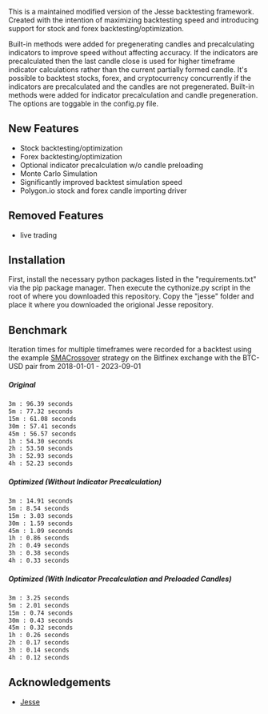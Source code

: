 This is a maintained modified version of the Jesse backtesting framework. Created with the intention of maximizing backtesting speed and introducing support for stock and forex backtesting/optimization.

 Built-in methods were added for pregenerating candles and precalculating indicators to improve speed without affecting accuracy. If the indicators are precalculated then the last candle close is used for higher timeframe indicator calculations rather than the current partially formed candle. It's possible to backtest stocks, forex, and cryptocurrency concurrently if the indicators are precalculated and the candles are not pregenerated. Built-in methods were added for indicator precalculation and candle pregeneration. The options are toggable in the config.py file. 

## New Features

* Stock backtesting/optimization 
* Forex backtesting/optimization
* Optional indicator precalculation w/o candle preloading
* Monte Carlo Simulation
* Significantly improved backtest simulation speed
* Polygon.io stock and forex candle importing driver

## Removed Features

* live trading

## Installation 

First, install the necessary python packages listed in the "requirements.txt" via the pip package manager. Then execute the cythonize.py script in the root of where you downloaded this repository. Copy the "jesse" folder and place it where you downloaded the origional Jesse repository. 


## Benchmark

Iteration times for multiple timeframes were recorded for a backtest using the example [SMACrossover](https://github.com/jesse-ai/example-strategies/blob/master/SMACrossover/__init__.py) strategy on the Bitfinex exchange with the BTC-USD pair from 2018-01-01 - 2023-09-01
##### Original 

```bash
3m : 96.39 seconds 
5m : 77.32 seconds
15m : 61.08 seconds
30m : 57.41 seconds
45m : 56.57 seconds
1h : 54.30 seconds
2h : 53.50 seconds
3h : 52.93 seconds
4h : 52.23 seconds
```

##### Optimized (Without Indicator Precalculation)

```bash
3m : 14.91 seconds 
5m : 8.54 seconds
15m : 3.03 seconds
30m : 1.59 seconds
45m : 1.09 seconds
1h : 0.86 seconds 
2h : 0.49 seconds
3h : 0.38 seconds
4h : 0.33 seconds
```

##### Optimized (With Indicator Precalculation and Preloaded Candles)

```bash
3m : 3.25 seconds
5m : 2.01 seconds
15m : 0.74 seconds 
30m : 0.43 seconds
45m : 0.32 seconds
1h : 0.26 seconds
2h : 0.17 seconds
3h : 0.14 seconds
4h : 0.12 seconds
```

## Acknowledgements

 - [Jesse](https://github.com/jesse-ai/jesse)
